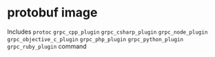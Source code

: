 # protobuf image

Includes `protoc` `grpc_cpp_plugin` `grpc_csharp_plugin` `grpc_node_plugin` `grpc_objective_c_plugin` `grpc_php_plugin` `grpc_python_plugin` `grpc_ruby_plugin` command